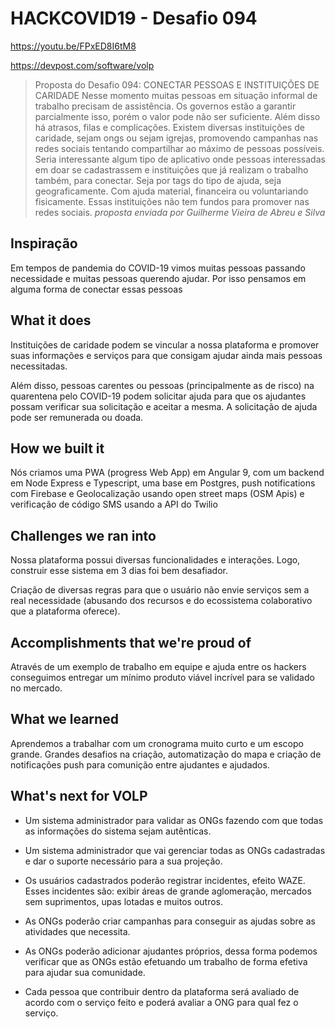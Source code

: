 # HACKCOVID19 - Desafio 094

https://youtu.be/FPxED8I6tM8

https://devpost.com/software/volp

> Proposta do Desafio 094: CONECTAR PESSOAS E INSTITUIÇÕES DE CARIDADE
> Nesse momento muitas pessoas em situação informal de trabalho precisam de assistência. Os governos estão a garantir parcialmente isso, porém o valor pode não ser suficiente. Além disso há atrasos, filas e complicações. Existem diversas instituições de caridade, sejam ongs ou sejam igrejas, promovendo campanhas nas redes sociais tentando compartilhar ao máximo de pessoas possíveis. Seria interessante algum tipo de aplicativo onde pessoas interessadas em doar se cadastrassem e instituições que já realizam o trabalho também, para conectar. Seja por tags do tipo de ajuda, seja geograficamente. Com ajuda material, financeira ou voluntariando fisicamente. Essas instituições não tem fundos para promover nas redes sociais.
_proposta enviada por Guilherme Vieira de Abreu e Silva_


## Inspiração
Em tempos de pandemia do COVID-19 vimos muitas pessoas passando necessidade e muitas pessoas querendo ajudar. Por isso pensamos em alguma forma de conectar essas pessoas

## What it does
Instituições de caridade podem se vincular a nossa plataforma e promover suas informações e serviços para que consigam ajudar ainda mais pessoas necessitadas.

Além disso, pessoas carentes ou pessoas (principalmente as de risco) na quarentena pelo COVID-19 podem solicitar ajuda para que os ajudantes possam verificar sua solicitação e aceitar a mesma. A solicitação de ajuda pode ser remunerada ou doada.


## How we built it
Nós criamos uma PWA (progress Web App) em Angular 9, com um backend em Node Express e Typescript, uma base em Postgres, push notifications com Firebase e Geolocalização usando open street maps (OSM Apis) e verificação de código SMS usando a API do Twilio


## Challenges we ran into
Nossa plataforma possui diversas funcionalidades e interações. Logo, construir esse sistema em 3 dias foi bem desafiador.

Criação de diversas regras para que o usuário não envie serviços sem a real necessidade (abusando dos recursos e do ecossistema colaborativo que a plataforma oferece).

## Accomplishments that we're proud of
Através de um exemplo de trabalho em equipe e ajuda entre os hackers conseguimos entregar um mínimo produto viável incrível para se validado no mercado.

## What we learned
Aprendemos a trabalhar com um cronograma muito curto e um escopo grande. Grandes desafios na criação, automatização do mapa e criação de notificações push para comunição entre ajudantes e ajudados.

## What's next for VOLP
- Um sistema administrador para validar as ONGs fazendo com que todas as informações do sistema sejam autênticas.

- Um sistema administrador que vai gerenciar todas as ONGs cadastradas e dar o suporte necessário para a sua projeção.

- Os usuários cadastrados poderão registrar incidentes, efeito WAZE. Esses incidentes são: exibir áreas de grande aglomeração, mercados sem suprimentos, upas lotadas e muitos outros.

- As ONGs poderão criar campanhas para conseguir as ajudas sobre as atividades que necessita.

- As ONGs poderão adicionar ajudantes próprios, dessa forma podemos verificar que as ONGs estão efetuando um trabalho de forma efetiva para ajudar sua comunidade.

- Cada pessoa que contribuir dentro da plataforma será avaliado de acordo com o serviço feito e poderá avaliar a ONG para qual fez o serviço.
